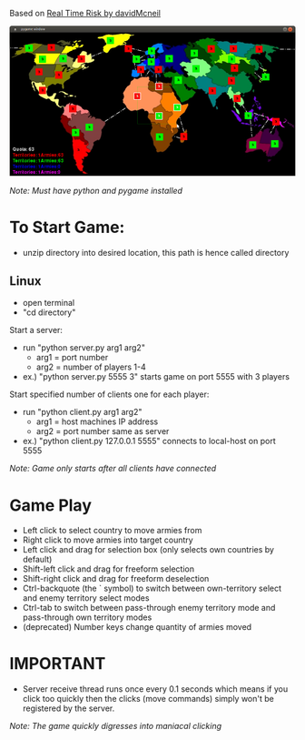 Based on [Real Time Risk by davidMcneil](https://github.com/davidMcneil/Real-Time-Risk)

![Alt text](screenshot.png)

*Note: Must have python and pygame installed*

# To Start Game:

- unzip directory into desired location, this path is hence called directory

## Linux

- open terminal
- "cd directory"

Start a server:

- run "python server.py arg1 arg2"
  - arg1 = port number
  - arg2 = number of players 1-4
- ex.) "python server.py 5555 3" starts game on port 5555 with 3 players

Start specified number of clients one for each player:

- run "python client.py arg1 arg2"
  - arg1 = host machines IP address
  - arg2 = port number same as server
- ex.) "python client.py 127.0.0.1 5555" connects to local-host on port 5555

*Note: Game only starts after all clients have connected*

# Game Play
- Left click to select country to move armies from
- Right click to move armies into target country
- Left click and drag for selection box (only selects own countries by default)
- Shift-left click and drag for freeform selection
- Shift-right click and drag for freeform deselection
- Ctrl-backquote (the \` symbol) to switch between own-territory select and enemy territory select modes
- Ctrl-tab to switch between pass-through enemy territory mode and pass-through own territory modes
- (deprecated) Number keys change quantity of armies moved

# IMPORTANT
- Server receive thread runs once every 0.1 seconds which means if you click too quickly then the clicks (move commands) simply won't be registered by the server. 

*Note: The game quickly digresses into maniacal clicking*

